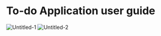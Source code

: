 # To-do Application user guide

![Untitled-1](https://user-images.githubusercontent.com/89613113/140560916-4aac01c8-217d-455b-a9e1-70f11f6edb27.png)
![Untitled-2](https://user-images.githubusercontent.com/89613113/140560948-f308212a-07ac-46b4-a169-3517caeb7699.png)